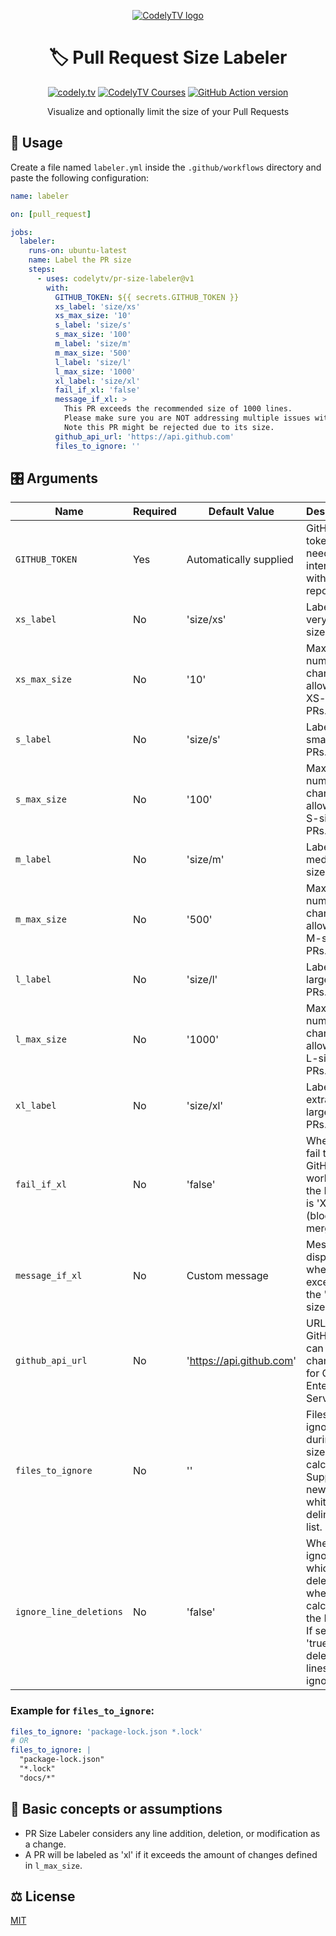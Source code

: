 <p align="center">
  <a href="http://codely.tv">
    <img alt="CodelyTV logo" src="https://avatars.githubusercontent.com/u/14278228?s=48&v=4" />
  </a>
</p>

<h1 align="center">
  🏷 Pull Request Size Labeler
</h1>

<p align="center">
    <a href="https://github.com/CodelyTV"><img src="https://img.shields.io/badge/CodelyTV-OS-green.svg?style=flat-square" alt="codely.tv"/></a>
    <a href="http://pro.codely.tv"><img src="https://img.shields.io/badge/CodelyTV-PRO-black.svg?style=flat-square" alt="CodelyTV Courses"/></a>
    <a href="https://github.com/marketplace/actions/pull-request-size-labeler"><img src="https://img.shields.io/github/v/release/CodelyTV/pr-size-labeler?style=flat-square" alt="GitHub Action version"></a>
</p>

<p align="center">
    Visualize and optionally limit the size of your Pull Requests
</p>

## 🚀 Usage

Create a file named `labeler.yml` inside the `.github/workflows` directory and paste the following configuration:

```yml
name: labeler

on: [pull_request]

jobs:
  labeler:
    runs-on: ubuntu-latest
    name: Label the PR size
    steps:
      - uses: codelytv/pr-size-labeler@v1
        with:
          GITHUB_TOKEN: ${{ secrets.GITHUB_TOKEN }}
          xs_label: 'size/xs'
          xs_max_size: '10'
          s_label: 'size/s'
          s_max_size: '100'
          m_label: 'size/m'
          m_max_size: '500'
          l_label: 'size/l'
          l_max_size: '1000'
          xl_label: 'size/xl'
          fail_if_xl: 'false'
          message_if_xl: >
            This PR exceeds the recommended size of 1000 lines.
            Please make sure you are NOT addressing multiple issues with one PR.
            Note this PR might be rejected due to its size.
          github_api_url: 'https://api.github.com'
          files_to_ignore: ''
```

## 🎛️ Arguments

| Name                    | Required | Default Value        | Description                                                                                                             |
|-------------------------|----------|----------------------|-------------------------------------------------------------------------------------------------------------------------|
| `GITHUB_TOKEN`          | Yes      | Automatically supplied| GitHub token needed to interact with the repository.                                                                    |
| `xs_label`              | No       | 'size/xs'            | Label for very small-sized PRs.                                                                                         |
| `xs_max_size`           | No       | '10'                 | Maximum number of changes allowed for XS-sized PRs.                                                                    |
| `s_label`               | No       | 'size/s'             | Label for small-sized PRs.                                                                                              |
| `s_max_size`            | No       | '100'                | Maximum number of changes allowed for S-sized PRs.                                                                     |
| `m_label`               | No       | 'size/m'             | Label for medium-sized PRs.                                                                                             |
| `m_max_size`            | No       | '500'                | Maximum number of changes allowed for M-sized PRs.                                                                     |
| `l_label`               | No       | 'size/l'             | Label for large-sized PRs.                                                                                              |
| `l_max_size`            | No       | '1000'               | Maximum number of changes allowed for L-sized PRs.                                                                     |
| `xl_label`              | No       | 'size/xl'            | Label for extra-large-sized PRs.                                                                                        |
| `fail_if_xl`            | No       | 'false'              | Whether to fail the GitHub workflow if the PR size is 'XL' (blocks the merge).                                         |
| `message_if_xl`         | No       | Custom message       | Message to display when a PR exceeds the 'XL' size limit.                                                              |
| `github_api_url`        | No       | 'https://api.github.com' | URL for the GitHub API, can be changed for GitHub Enterprise Servers.                                                  |
| `files_to_ignore`       | No       | ''                   | Files to ignore during PR size calculation. Supports newline or whitespace delimited list.                              |
| `ignore_line_deletions` | No       | 'false'              | Whether to ignore lines which are deleted when calculating the PR size. If set to 'true', deleted lines will be ignored. |

### Example for `files_to_ignore`:
```yml
files_to_ignore: 'package-lock.json *.lock'
# OR
files_to_ignore: |
  "package-lock.json"
  "*.lock"
  "docs/*"
```

## 🤔 Basic concepts or assumptions

- PR Size Labeler considers any line addition, deletion, or modification as a change.
- A PR will be labeled as 'xl' if it exceeds the amount of changes defined in `l_max_size`.

## ⚖️ License

[MIT](LICENSE)
